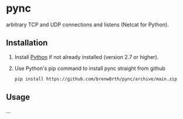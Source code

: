 # pync
arbitrary TCP and UDP connections and listens (Netcat for Python).

## Installation
1. Install [Python](https://www.python.org/) if not already installed (version 2.7 or higher).

2. Use Python's pip command to install pync straight from github
   ```sh
   pip install https://github.com/brenw0rth/pync/archive/main.zip
   ```

## Usage
...
